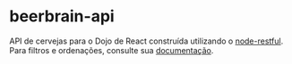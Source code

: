 # beerbrain-api

API de cervejas para o Dojo de React construída utilizando o [node-restful](https://www.npmjs.com/package/node-restful).  
Para filtros e ordenações, consulte sua [documentação](https://github.com/baugarten/node-restful).
